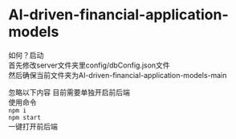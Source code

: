 # AI-driven-financial-application-models

如何？启动<BR>
首先修改server文件夹里config/dbConfig.json文件<BR>
然后确保当前文件夹为AI-driven-financial-application-models-main<BR>




忽略以下内容  目前需要单独开启前后端<BR>
使用命令<BR>
`npm i`<BR>
`npm start`<BR>
一键打开前后端
